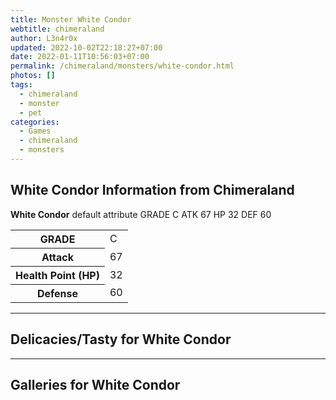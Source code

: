 ```yaml
---
title: Monster White Condor
webtitle: chimeraland
author: L3n4r0x
updated: 2022-10-02T22:18:27+07:00
date: 2022-01-11T10:56:03+07:00
permalink: /chimeraland/monsters/white-condor.html
photos: []
tags:
  - chimeraland
  - monster
  - pet
categories:
  - Games
  - chimeraland
  - monsters
---
```


<section id="bootstrap-wrapper"><link rel="stylesheet" href="https://rawcdn.githack.com/dimaslanjaka/Web-Manajemen/0c3b5aa1813bd4abcd2c11bf3e37928b15c28664/css/bootstrap-5-3-0-alpha3-wrapper.css"/><h2 id="attribute">White Condor Information from Chimeraland</h2><p><b>White Condor</b> default attribute GRADE C ATK 67 HP 32 DEF 60<table><tr><th>GRADE</th><td>C</td></tr><tr><th>Attack</th><td>67</td></tr><tr><th>Health Point (HP)</th><td>32</td></tr><tr><th>Defense</th><td>60</td></tr></table></p><hr/><h2 id="delicacies">Delicacies/Tasty for White Condor</h2><div class="bg-dark text-light"></div><hr/><div id="gallery"><h2>Galleries for White Condor</h2><div class="row"></div></div></section>